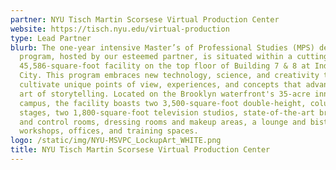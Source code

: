 ```yaml
---
partner: NYU Tisch Martin Scorsese Virtual Production Center
website: https://tisch.nyu.edu/virtual-production
type: Lead Partner
blurb: The one-year intensive Master’s of Professional Studies (MPS) degree
  program, hosted by our esteemed partner, is situated within a cutting-edge
  45,586-square-foot facility on the top floor of Building 7 & 8 at Industry
  City. This program embraces new technology, science, and creativity to
  cultivate unique points of view, experiences, and concepts that advance the
  art of storytelling. Located on the Brooklyn waterfront's 35-acre innovation
  campus, the facility boasts two 3,500-square-foot double-height, column-free
  stages, two 1,800-square-foot television studios, state-of-the-art broadcast
  and control rooms, dressing rooms and makeup areas, a lounge and bistro, scene
  workshops, offices, and training spaces.
logo: /static/img/NYU-MSVPC_LockupArt_WHITE.png
title: NYU Tisch Martin Scorsese Virtual Production Center
---
```


